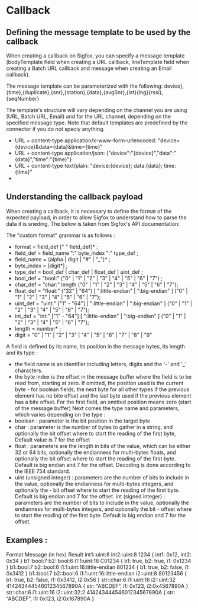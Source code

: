 # Callback

## Defining the message template to be used by the callback

When creating a callback on Sigfox, you can specify a message template (bodyTemplate field when creating a URL callback, lineTemplate field when creating a Batch URL callback and message when creating an Email callback).

The message template can be parameterized with the following: device},{time},{duplicate},{snr},{station},{data},{avgSnr},{lat}{lng}{rssi},{seqNumber}

The template's structure will vary depending on the channel you are using (URL, Batch URL, Email) and for the URL channel, depending on the specified message type. Note that default templates are predefined by the connector if you do not speciy anything.

- URL + content-type application/x-www-form-urlencoded: "device={device}&data={data}&time={time}"
- URL + content-type application/json: {"device":"{device}","data":"{data}","time":"{time}"}
- URL + content-type text/plain: "device:{device}; data:{data}; time:{time}"
- 

## Understanding the callback payload 

When creating a callback, it is necessary to define the format of the expected payload, in order to allow Sigfox to understand how to parse the data it is sneding. The below is taken from Sigfox's API documentation:

The "custom format" grammar is as follows :
- format = field_def [" " field_def]* ;
- field_def = field_name ":" byte_index ":" type_def ;
- field_name = (alpha | digit | "#" | "_")* ;
- byte_index = [digit*] ;
- type_def = bool_def | char_def | float_def | uint_def ;
- bool_def = "bool:" ("0" | "1" | "2" | "3" | "4" | "5" | "6" | "7") ;
- char_def = "char:" length ("0" | "1" | "2" | "3" | "4" | "5" | "6" | "7");
- float_def = "float:" ("32" | "64") [ ":little-endian" | ":big-endian" ] ("0" | "1" | "2" | "3" | "4" | "5" | "6" | "7");
- uint_def = "uint:" ["1" - "64"] [ ":little-endian" | ":big-endian" ] ("0" | "1" | "2" | "3" | "4" | "5" | "6" | "7");
- int_def = "int:" ["1" - "64"] [ ":little-endian" | ":big-endian" ] ("0" | "1" | "2" | "3" | "4" | "5" | "6" | "7");
- length = number* ;
- digit = "0" | "1" | "2" | "3" | "4" | "5" | "6" | "7" | "8" | "9"

A field is defined by its name, its position in the message bytes, its length and its type :
- the field name is an identifier including letters, digits and the '-' and '_' characters.
- the byte index is the offset in the message buffer where the field is to be read from, starting at zero. If omitted, the position used is the current byte - for boolean fields, the next byte for all other types if the previous element has no bite offset and the last byte used if the previous element has a bite offset. For the first field, an omitted position means zero (start of the message buffer)
Next comes the type name and parameters, which varies depending on the type :
- boolean : parameter is the bit position in the target byte
- char : parameter is the number of bytes to gather in a string, and optionally the bit offset where to start the reading of the first byte, Default value is 7 for the offset
- float : parameters are the length in bits of the value, which can be either 32 or 64 bits, optionally the endianness for multi-bytes floats, and optionally the bit offset where to start the reading of the first byte. Default is big endian and 7 for the offset. Decoding is done according to the IEEE 754 standard.
- uint (unsigned integer) : parameters are the number of bits to include in the value, optionally the endianness for multi-bytes integers, and optionally the - bit offset where to start the reading of the first byte. Default is big endian and 7 for the offset.
int (signed integer) : parameters are the number of bits to include in the value, optionally the endianness for multi-bytes integers, and optionally the bit - offset where to start the reading of the first byte. Default is big endian and 7 for the offset.

## Examples :
Format	                                                        Message (in hex)	        Result
int1::uint:8 int2::uint:8	                                    1234	                    { int1: 0x12, int2: 0x34 }
b1::bool:7 b2::bool:6 i1:1:uint:16	                            C01234	                    { b1: true, b2: true, i1: 0x1234 }
b1::bool:7 b2::bool:6 i1:1:uint:16:little-endian	            801234	                    { b1: true, b2: false, i1: 0x3412 }
b1::bool:7 b2::bool:6 i1:1:uint:16:little-endian i2::uint:8	    80123456	                { b1: true, b2: false, i1: 0x3412, i2:0x56 }
str::char:6 i1::uint:16 i2::uint:32	                            41424344454601234567890A	{ str: “ABCDEF”, i1: 0x123, i2:0x4567890A }
str::char:6 i1::uint:16 i2::uint:32:2	                        41424344454601234567890A	{ str: “ABCDEF”, i1: 0x123, i2:0x167890A }